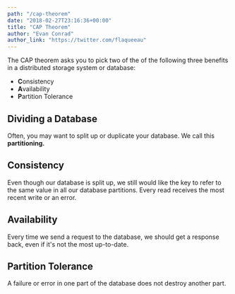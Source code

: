 ```yaml
---
path: "/cap-theorem"
date: "2018-02-27T23:16:36+00:00"
title: "CAP Theorem"
author: "Evan Conrad"
author_link: "https://twitter.com/flaqueeau"
---
```


The CAP theorem asks you to pick two of the of the following three benefits in a distributed storage system or database:
* **C**onsistency 
* **A**vailability
* **P**artition Tolerance

## Dividing a Database
Often, you may want to split up or duplicate your database. We call this **partitioning.** 

## Consistency 
Even though our database is split up, we still would like the key to refer to the same value in all our database partitions. Every read receives the most recent write or an error.

## Availability
Every time we send a request to the database, we should get a response back, even if it's not the most up-to-date. 

## Partition Tolerance 
A failure or error in one part of the database does not destroy another part.